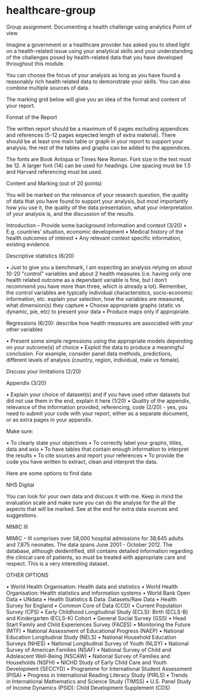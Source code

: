 # healthcare-group

Group assignment: Documenting a health challenge using analytics
Point of view

Imagine a government or a healthcare provider has asked you to shed light on a health-related issue using your analytical skills and your understanding of the challenges posed by health-related data that you have developed throughout this module.

You can choose the focus of your analysis as long as you have found a reasonably rich health related data to demonstrate your skills. You can also combine multiple sources of data.

The marking grid below will give you an idea of the format and content of your report.

Format of the Report

The written report should be a maximum of 6 pages excluding appendices and references (5-12 pages expected length of extra material). There should be at least one main table or graph in your report to support your analysis; the rest of the tables and graphs can be added to the appendices.

The fonts are Book Antiqua or Times New Roman. Font size in the text must be 12. A larger font (14) can be used for headings. Line spacing must be 1.5 and Harvard referencing must be used.

Content and Marking (out of 20 points)

You will be marked on the relevance of your research question, the quality of data that you have found to support your analysis, but most importantly how you use it, the quality of the data presentation, what your interpretation of your analysis is, and the discussion of the results.

Introduction – Provide some background information and context (3/20)
• E.g. countries’ situation, economic development
• Medical history of the health outcomes of interest
• Any relevant context specific information, existing evidence.

Descriptive statistics (6/20)

• Just to give you a benchmark, I am expecting an analysis relying on about 10-20 "control" variables and about 2 health measures (i.e. having only one health related outcome as a dependant variable is fine, but I don’t recommend you have more than three, which is already a lot). Remember, the control variables are typically individual characteristics, socio-economic information, etc. explain your selection, how the variables are measured, what dimension(s) they capture
• Choose appropriate graphs (static vs dynamic, pie, etc) to present your data
• Produce maps only if appropriate.

Regressions (6/20): describe how health measures are associated with your other variables

• Present some simple regressions using the appropriate models depending on your outcome(s) of choice
• Exploit the data to produce a meaningful conclusion. For example, consider panel data methods, predictions, different levels of analysis (country, region, individual, male vs female).

Discuss your limitations (2/20)

Appendix (3/20)

• Explain your choice of dataset(s) and if you have used other datasets but did not use them in the end, explain it here (1/20)
• Quality of the appendix, relevance of the information provided, referencing, code (2/20) - yes, you need to submit your code with your report, either as a separate document, or as extra pages in your appendix.

Make sure:

• To clearly state your objectives
• To correctly label your graphs, titles, data and axis
• To have tables that contain enough information to interpret the results
• To cite sources and report your references
• To provide the code you have written to extract, clean and interpret the data.

Here are some options to find data:

NHS Digital

You can look for your own data and discuss it with me. Keep in mind the evaluation scale and make sure you can do the analyse for the all the aspects that will be marked. See at the end for extra data sources and suggestions.

MIMIC III

MIMIC – III comprises over 58,000 hospital admissions for 38,645 adults and 7,875 neonates. The data spans June 2001 - October 2012. The database, although deidentified, still contains detailed information regarding the clinical care of patients, so must be treated with appropriate care and respect.
This is a very interesting dataset.

OTHER OPTIONS

• World Health Organisation: Health data and statistics
• World Health Organisation: Health statistics and information systems
• World Bank Open Data
• UNdata 
• Health Statistics & Data: Datasets/Raw Data
• Health Survey for England
• Common Core of Data (CCD)
• Current Population Survey (CPS)
• Early Childhood Longitudinal Study (ECLS): Birth (ECLS-B) and Kindergarten (ECLS-K) Cohort
• General Social Survey (GSS)
• Head Start Family and Child Experiences Survey (FACES)
• Monitoring the Future (MTF)
• National Assessment of Educational Progress (NAEP)
• National Education Longitudinal Study (NELS)
• National Household Education Surveys (NHES)
• National Longitudinal Survey of Youth (NLSY)
• National Survey of American Families (NSAF)
• National Survey of Child and Adolescent Well-Being (NSCAW)
• National Survey of Families and Households (NSFH)
• NICHD Study of Early Child Care and Youth Development (SECCYD)
• Programme for International Student Assessment (PISA)
• Progress in International Reading Literacy Study (PIRLS)
• Trends in International Mathematics and Science Study (TIMSS)
• U.S. Panel Study of Income Dynamics (PSID): Child Development Supplement (CDS)
